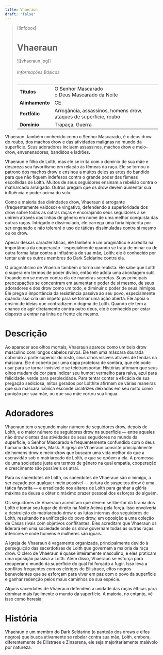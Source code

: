```yaml
---
title: Vhaeraun
draft: "false"
---
```


> [!infobox]
> # Vhaeraun
> ![[vhaeraun.jpg]]
> ###### Informações Básicas
> | | |
> | ---- | ---- |
> | **Titulos** | O Senhor Mascarado<br/>o Deus Mascarado da Noite |
> | **Alinhamento** | CE |
> | **Portfólio** | Arrogância, assassinos, homens drow, ataques de superfície, roubo |
> | **Domínio** | Trapaça, Guerra |

Vhaeraun, também conhecido como o Senhor Mascarado, é o deus drow do roubo, dos machos drow e das atividades malignas no mundo da superfície. Seus adoradores incluem assassinos, machos drow e meio-drow, envenenadores, bandidos e ladrões.

Vhaeraun é filho de Lolth, mas ele se irrita com o domínio de sua mãe e despreza seu favoritismo em relação às fêmeas da raça. Ele se tornou o patrono dos machos drow e ensinou a muitos deles as artes do bandido para que não fiquem indefesos contra o grande poder das fêmeas escolhidas de Lolth. Muitos de seus seguidores ensinam a rebelião contra o matriarcado arraigado. Outros pregam que os drow devem aumentar sua influência e poder acima do solo.

Como a maioria das divindades drow, Vhaeraun é arrogante (frequentemente vaidoso) e vingativo, defendendo a superioridade dos drow sobre todas as outras raças e encorajando seus seguidores a se unirem através das linhas de gênero em nome de uma melhor conquista das outras raças. Intrigado e dissimulado, ele carrega uma fúria hipócrita por ser enganado e não tolerará o uso de táticas dissimuladas contra si mesmo ou os drow.

Apesar dessas características, ele também é um pragmático e acredita na importância da cooperação - especialmente quando se trata de minar ou de outra forma lutar contra a influência de sua mãe, Lolth; ele é conhecido por tentar unir os outros membros do Dark Seldarine contra ela.

O pragmatismo de Vhaerun também o torna um realista. Ele sabe que Lolth o supera em termos de poder divino, então ele adota uma abordagem sutil, focando em se mover contra ela de maneiras secretas. Suas principais preocupações se concentram em aumentar o poder de si mesmo, de seus adoradores e dos drow como um todo, e diminuir o poder de seus inimigos. Ele prega a importância da resistência passiva ao seu povo, especialmente quando isso cria um ímpeto para se tornar uma ação aberta. Ele apoia o ensino de ideias que contradizem o dogma de Lolth. Quando ele tem a chance de agir diretamente contra outro deus, ele é conhecido por estar disposto a entrar na linha de frente ele mesmo.

# Descrição
Ao aparecer aos olhos mortais, Vhaeraun aparece como um belo drow masculino com longos cabelos ruivos. Ele tem uma máscara dourada cobrindo a parte superior do rosto, seus olhos visíveis através de fendas na máscara. Ele é coberto por uma capa protetora de sombra, que ele pode usar para se tornar invisível e se teletransportar. Histórias afirmam que seus olhos mudam de cor para indicar seu humor; vermelho para raiva, azul para felicidade, verde para perplexidade. Para tentar conter a eficácia de sua pregação sediciosa, mitos gerados por Lolthite afirmam de várias maneiras que sua máscara icônica esconde cicatrizes deixadas em seu rosto como punição por sua mãe, ou que sua mãe cortou sua língua.

# Adoradores
Vhaeraun tem o segundo maior número de seguidores drow, depois de Lolth, e o maior número de seguidores drow na superfície — entre aqueles não drow cientes das atividades de seus seguidores no mundo da superfície, o Senhor Mascarado é frequentemente confundido com o deus humano dos ladrões, Mask. A igreja de Vhaeraun consiste principalmente de homens drow e meio-drow que buscam uma vida melhor do que a escravidão sob o matriarcado de Lolth, e que se opõem a ela. A promessa de uma sociedade justa em termos de gênero na qual empatia, cooperação e crescimento são possíveis os atrai.

Para os sacerdotes de Lolth, os sacerdotes de Vhaeraun são o inimigo, a ser caçado por qualquer meio possível — tortura de suspeitos drow é uma tática favorita — e erradicado nos altares de Lolth para ganhar a glória máxima da deusa e obter o máximo prazer pessoal dos esforços de alguém.

Os seguidores de Vhaeraun acreditam que devem se libertar da tirania dos Lolth e tomar seu lugar de direito na Noite Acima pela força. Isso envolveria a destruição do matriarcado drow e as lutas internas dos seguidores de Lolth, resultando na unificação do povo drow, em oposição a uma coleção de Casas rivais com objetivos conflitantes. Eles acreditam que Vhaeraun os liderará em uma sociedade onde os drow governam todas as outras raças inferiores e onde homens e mulheres são iguais.

A igreja de Vhaeraun é vagamente organizada, principalmente devido à perseguição das sacerdotisas de Lolth que governam a maioria da raça drow. O clero de Vhaeraun é quase inteiramente masculino, e eles praticam uma oposição passiva a Lolth. Além disso, Vhaeraun se esforça para recuperar o mundo da superfície do qual foi forçado a fugir. Isso leva a conflitos frequentes com os clérigos de Eilistraee, elfos negros benevolentes que se esforçam para viver em paz com o povo da superfície e ganhar redenção pelos maus caminhos de sua espécie.

Alguns sacerdotes de Vhaeraun defendem a unidade das raças élficas para dominar mais facilmente o mundo da superfície. A maioria, no entanto, vê isso como heresia.

# História
Vhaeraun é um membro do Dark Seldarine (o panteão dos drows e elfos negros) que busca ativamente se rebelar contra sua mãe, Lolth, embora, diferentemente de Eilistraee e Zinzerena, ele seja majoritariamente malévolo por natureza.